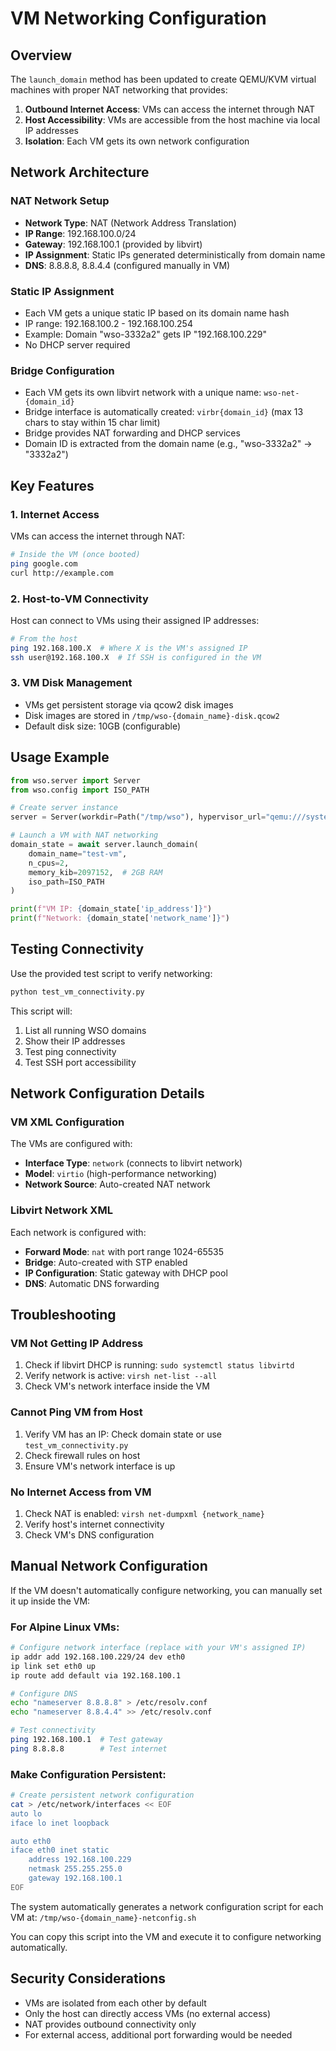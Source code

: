 # VM Networking Configuration

## Overview

The `launch_domain` method has been updated to create QEMU/KVM virtual machines with proper NAT networking that provides:

1. **Outbound Internet Access**: VMs can access the internet through NAT
2. **Host Accessibility**: VMs are accessible from the host machine via local IP addresses
3. **Isolation**: Each VM gets its own network configuration

## Network Architecture

### NAT Network Setup
- **Network Type**: NAT (Network Address Translation)
- **IP Range**: 192.168.100.0/24
- **Gateway**: 192.168.100.1 (provided by libvirt)
- **IP Assignment**: Static IPs generated deterministically from domain name
- **DNS**: 8.8.8.8, 8.8.4.4 (configured manually in VM)

### Static IP Assignment
- Each VM gets a unique static IP based on its domain name hash
- IP range: 192.168.100.2 - 192.168.100.254
- Example: Domain "wso-3332a2" gets IP "192.168.100.229"
- No DHCP server required

### Bridge Configuration
- Each VM gets its own libvirt network with a unique name: `wso-net-{domain_id}`
- Bridge interface is automatically created: `virbr{domain_id}` (max 13 chars to stay within 15 char limit)
- Bridge provides NAT forwarding and DHCP services
- Domain ID is extracted from the domain name (e.g., "wso-3332a2" → "3332a2")

## Key Features

### 1. Internet Access
VMs can access the internet through NAT:
```bash
# Inside the VM (once booted)
ping google.com
curl http://example.com
```

### 2. Host-to-VM Connectivity
Host can connect to VMs using their assigned IP addresses:
```bash
# From the host
ping 192.168.100.X  # Where X is the VM's assigned IP
ssh user@192.168.100.X  # If SSH is configured in the VM
```

### 3. VM Disk Management
- VMs get persistent storage via qcow2 disk images
- Disk images are stored in `/tmp/wso-{domain_name}-disk.qcow2`
- Default disk size: 10GB (configurable)

## Usage Example

```python
from wso.server import Server
from wso.config import ISO_PATH

# Create server instance
server = Server(workdir=Path("/tmp/wso"), hypervisor_url="qemu:///system")

# Launch a VM with NAT networking
domain_state = await server.launch_domain(
    domain_name="test-vm",
    n_cpus=2,
    memory_kib=2097152,  # 2GB RAM
    iso_path=ISO_PATH
)

print(f"VM IP: {domain_state['ip_address']}")
print(f"Network: {domain_state['network_name']}")
```

## Testing Connectivity

Use the provided test script to verify networking:

```bash
python test_vm_connectivity.py
```

This script will:
1. List all running WSO domains
2. Show their IP addresses
3. Test ping connectivity
4. Test SSH port accessibility

## Network Configuration Details

### VM XML Configuration
The VMs are configured with:
- **Interface Type**: `network` (connects to libvirt network)
- **Model**: `virtio` (high-performance networking)
- **Network Source**: Auto-created NAT network

### Libvirt Network XML
Each network is configured with:
- **Forward Mode**: `nat` with port range 1024-65535
- **Bridge**: Auto-created with STP enabled
- **IP Configuration**: Static gateway with DHCP pool
- **DNS**: Automatic DNS forwarding

## Troubleshooting

### VM Not Getting IP Address
1. Check if libvirt DHCP is running: `sudo systemctl status libvirtd`
2. Verify network is active: `virsh net-list --all`
3. Check VM's network interface inside the VM

### Cannot Ping VM from Host
1. Verify VM has an IP: Check domain state or use `test_vm_connectivity.py`
2. Check firewall rules on host
3. Ensure VM's network interface is up

### No Internet Access from VM
1. Check NAT is enabled: `virsh net-dumpxml {network_name}`
2. Verify host's internet connectivity
3. Check VM's DNS configuration

## Manual Network Configuration

If the VM doesn't automatically configure networking, you can manually set it up inside the VM:

### For Alpine Linux VMs:
```bash
# Configure network interface (replace with your VM's assigned IP)
ip addr add 192.168.100.229/24 dev eth0
ip link set eth0 up
ip route add default via 192.168.100.1

# Configure DNS
echo "nameserver 8.8.8.8" > /etc/resolv.conf
echo "nameserver 8.8.4.4" >> /etc/resolv.conf

# Test connectivity
ping 192.168.100.1  # Test gateway
ping 8.8.8.8        # Test internet
```

### Make Configuration Persistent:
```bash
# Create persistent network configuration
cat > /etc/network/interfaces << EOF
auto lo
iface lo inet loopback

auto eth0
iface eth0 inet static
    address 192.168.100.229
    netmask 255.255.255.0
    gateway 192.168.100.1
EOF
```

The system automatically generates a network configuration script for each VM at:
`/tmp/wso-{domain_name}-netconfig.sh`

You can copy this script into the VM and execute it to configure networking automatically.

## Security Considerations

- VMs are isolated from each other by default
- Only the host can directly access VMs (no external access)
- NAT provides outbound connectivity only
- For external access, additional port forwarding would be needed
